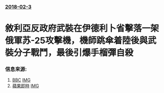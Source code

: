 ### [2018-02-3](/news/2018/02/3/index.md)

##### 
# 敘利亞反政府武裝在伊德利卜省擊落一架俄軍苏-25攻擊機，機師跳傘着陸後與武裝分子戰鬥，最後引爆手榴彈自殺 




### 信息来源:

1. [BBC](http://www.bbc.co.uk/news/world-middle-east-42932616) [IMG](https://ichef.bbci.co.uk/news/1024/branded_news/1319D/production/_99873287_044506019-1.jpg)
2. [蘋果即時](https://tw.appledaily.com/new/realtime/20180206/1292813/) [IMG](https://img.appledaily.com.tw/images/ReNews/20180206/640_e0656e5b68d77912e4b5280061a80746.jpg)
